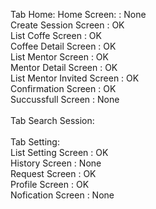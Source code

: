 Tab Home: 
    Home Screen:                :   None <br />
    Create Session Screen       :   OK   <br />
    List Coffe Screen           :   OK   <br />
    Coffee Detail Screen        :   OK   <br />
    List Mentor Screen          :   OK   <br />
    Mentor Detail Screen        :   OK   <br />
    List Mentor Invited Screen  :   OK   <br />
    Confirmation Screen         :   OK   <br />
    Succussfull Screen          :   None <br />
<br />
Tab Search Session: <br />
<br />
Tab Setting: <br />
    List Setting Screen         :   OK   <br />
    History Screen              :   None <br />
    Request Screen              :   OK   <br />
    Profile Screen              :   OK   <br />
    Nofication Screen           :   None <br />
